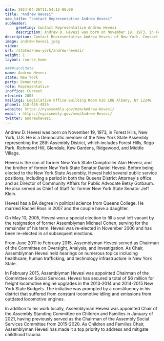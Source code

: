 ```yaml
---
date: 2024-04-26T11:54:12-05:00
title: "Andrew Hevesi"
seo_title: "contact Representative Andrew Hevesi"
subheader:
     greeting: Contact Representative Andrew Hevesi
     description: Andrew D. Hevesi was born on November 19, 1973, in Forest Hills, New York, U.S. He is a Democratic member of the New York State Assembly representing the 28th Assembly District, which includes Forest Hills, Rego Park, Richmond Hill, Glendale, Kew Gardens, Ridgewood, and Middle Village.
description: Contact Representative Andrew Hevesi of New York. Contact information for Andrew Hevesi includes email address, phone number, and mailing address.
image: andrew-hevesi.jpeg
video:
url: /states/new-york/andrew-hevesi/
weight: 1
layout: course_home

####candidate
name: Andrew Hevesi
state: New York
party: Democratic
role: Representative
inoffice: Current
elected: 2005
mailing1: Legislative Office Building Room 626 LOB Albany, NY 12248
phone1: 518-455-4926
website: https://nyassembly.gov/mem/Andrew-Hevesi/
email : https://nyassembly.gov/mem/Andrew-Hevesi/
twitter: andrewhevesi
---
```

Andrew D. Hevesi was born on November 19, 1973, in Forest Hills, New York, U.S. He is a Democratic member of the New York State Assembly representing the 28th Assembly District, which includes Forest Hills, Rego Park, Richmond Hill, Glendale, Kew Gardens, Ridgewood, and Middle Village.

Hevesi is the son of former New York State Comptroller Alan Hevesi, and the brother of former New York State Senator Daniel Hevesi. Before being elected to the New York State Assembly, Hevesi held several public service positions, including a period in both the Queens District Attorney's office and as Director of Community Affairs for Public Advocate Betsy Gotbaum. He also served as Chief of Staff for former New York State Senator Jeff Klein.

Hevesi has a BA degree in political science from Queens College. He married Rachel Ross in 2007 and the couple have a daughter.

On May 10, 2005, Hevesi won a special election to fill a seat left vacant by the resignation of former Assemblyman Michael Cohen, serving for the remainder of his term. Hevesi was re-elected in November 2006 and has been re-elected in all subsequent elections.

From June 2011 to February 2015, Assemblyman Hevesi served as Chairman of the Committee on Oversight, Analysis, and Investigation. As Chair, Assemblyman Hevesi held hearings on numerous topics including healthcare, human trafficking, and technology infrastructure in New York State.

In February 2015, Assemblyman Hevesi was appointed Chairman of the Committee on Social Services. Hevesi has secured a total of $6 million for freight locomotive engine upgrades in the 2013-2014 and 2014-2015 New York State Budgets. The initiative was prompted by a constituency in his district that suffered from constant locomotive idling and emissions from outdated locomotive engines.

In addition to his work locally, Assemblyman Hevesi was appointed Chair of the Assembly Standing Committee on Children and Families in January of 2021, having previously served as the Chairman of the Assembly Social Services Committee from 2015-2020. As Children and Families Chair, Assemblyman Hevesi has made it a top priority to address and mitigate childhood trauma.
